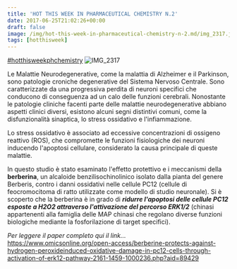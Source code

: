 ```yaml
---
title: 'HOT THIS WEEK IN PHARMACEUTICAL CHEMISTRY N.2'
date: 2017-06-25T21:02:26+00:00
draft: false
image: /img/hot-this-week-in-pharmaceutical-chemistry-n-2.md/img_2317.jpg
tags: [hotthisweek]
---
```


[#hotthisweekphchemistry](https://www.facebook.com/hashtag/hotthisweekphchemistry?source=feed_text&story_id=1364315293622760) ![IMG_2317](/img/hot-this-week-in-pharmaceutical-chemistry-n-2.md/img_2317.jpg)

Le Malattie Neurodegenerative, come la malattia di Alzheimer e il Parkinson, sono patologie croniche degenerative del Sistema Nervoso Centrale. Sono caratterizzate da una progressiva perdita di neuroni specifici che conducono di conseguenza ad un calo delle funzioni cerebrali. Nonostante le patologie cliniche facenti parte delle malattie neurodegenerative abbiano aspetti clinici diversi, esistono alcuni segni distintivi comuni, come la disfunzionalità sinaptica, lo stress ossidativo e l'infiammazione.

Lo stress ossidativo è associato ad eccessive concentrazioni di ossigeno reattivo (ROS), che compromette le funzioni fisiologiche dei neuroni inducendo l'apoptosi cellulare, considerato la causa principale di queste malattie.

In questo studio è stato esaminato l'effetto protettivo e i meccanismi della **berberina**, un alcaloide benzilisochinolinico isolato dalla pianta del genere Berberis, contro i danni ossidativi nelle cellule PC12 (cellule di feocromocitoma di ratto utilizzate come modello di studio neuronale). Si è scoperto che la berberina è in grado di _**ridurre l'apoptosi delle cellule PC12 esposte a H2O2 attraverso l'attivazione del percorso ERK1/2**_ (chinasi appartenenti alla famiglia delle MAP chinasi che regolano diverse funzioni biologiche mediante la fosforilazione di target specifici).

_Per leggere il paper completo qui il link…_ https://www.omicsonline.org/open-access/berberine-protects-against-hydrogen-peroxideinduced-oxidative-damage-in-pc12-cells-through-activation-of-erk12-pathway-2161-1459-1000236.php?aid=89429